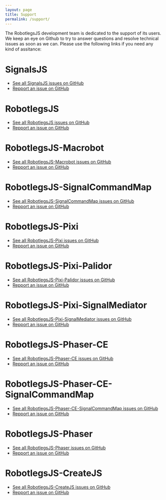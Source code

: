 ```yaml
---
layout: page
title: Support
permalink: /support/
---
```


The RobotlegsJS development team is dedicated to the support of its users. We keep an eye on Github to try to answer questions and resolve technical issues as soon as we can. Please use the following links if you need any kind of assitance:

SignalsJS
===

- [See all SignalsJS issues on GitHub](https://github.com/RobotlegsJS/SignalsJS/issues?utf8=%E2%9C%93&q=is%3Aissue)
- [Repport an issue on GitHub](https://github.com/RobotlegsJS/SignalsJS/issues/new)

RobotlegsJS
===

- [See all RobotlegsJS issues on GitHub](https://github.com/RobotlegsJS/RobotlegsJS/issues?utf8=%E2%9C%93&q=is%3Aissue)
- [Repport an issue on GitHub](https://github.com/RobotlegsJS/RobotlegsJS/issues/new)

RobotlegsJS-Macrobot
===

- [See all RobotlegsJS-Macrobot issues on GitHub](https://github.com/RobotlegsJS/RobotlegsJS-Macrobot/issues?utf8=%E2%9C%93&q=is%3Aissue)
- [Repport an issue on GitHub](https://github.com/RobotlegsJS/RobotlegsJS-Macrobot/issues/new)

RobotlegsJS-SignalCommandMap
===

- [See all RobotlegsJS-SignalCommandMap issues on GitHub](https://github.com/RobotlegsJS/RobotlegsJS-SignalCommandMap/issues?utf8=%E2%9C%93&q=is%3Aissue)
- [Repport an issue on GitHub](https://github.com/RobotlegsJS/RobotlegsJS-SignalCommandMap/issues/new)

RobotlegsJS-Pixi
===

- [See all RobotlegsJS-Pixi issues on GitHub](https://github.com/RobotlegsJS/RobotlegsJS-Pixi/issues?utf8=%E2%9C%93&q=is%3Aissue)
- [Repport an issue on GitHub](https://github.com/RobotlegsJS/RobotlegsJS-Pixi/issues/new)

RobotlegsJS-Pixi-Palidor
===

- [See all RobotlegsJS-Pixi-Palidor issues on GitHub](https://github.com/RobotlegsJS/RobotlegsJS-Pixi-Palidor/issues?utf8=%E2%9C%93&q=is%3Aissue)
- [Repport an issue on GitHub](https://github.com/RobotlegsJS/RobotlegsJS-Pixi-Palidor/issues/new)

RobotlegsJS-Pixi-SignalMediator
===

- [See all RobotlegsJS-Pixi-SignalMediator issues on GitHub](https://github.com/RobotlegsJS/RobotlegsJS-Pixi-SignalMediator/issues?utf8=%E2%9C%93&q=is%3Aissue)
- [Repport an issue on GitHub](https://github.com/RobotlegsJS/RobotlegsJS-Pixi-SignalMediator/issues/new)

RobotlegsJS-Phaser-CE
===

- [See all RobotlegsJS-Phaser-CE issues on GitHub](https://github.com/RobotlegsJS/RobotlegsJS-Phaser-CE/issues?utf8=%E2%9C%93&q=is%3Aissue)
- [Repport an issue on GitHub](https://github.com/RobotlegsJS/RobotlegsJS-Phaser-CE/issues/new)

RobotlegsJS-Phaser-CE-SignalCommandMap
===

- [See all RobotlegsJS-Phaser-CE-SignalCommandMap issues on GitHub](https://github.com/RobotlegsJS/RobotlegsJS-Phaser-CE-SignalCommandMap/issues?utf8=%E2%9C%93&q=is%3Aissue)
- [Repport an issue on GitHub](https://github.com/RobotlegsJS/RobotlegsJS-Phaser-CE-SignalCommandMap/issues/new)

RobotlegsJS-Phaser
===

- [See all RobotlegsJS-Phaser issues on GitHub](https://github.com/RobotlegsJS/RobotlegsJS-Phaser/issues?utf8=%E2%9C%93&q=is%3Aissue)
- [Repport an issue on GitHub](https://github.com/RobotlegsJS/RobotlegsJS-Phaser/issues/new)

RobotlegsJS-CreateJS
===

- [See all RobotlegsJS-CreateJS issues on GitHub](https://github.com/RobotlegsJS/RobotlegsJS-CreateJS/issues?utf8=%E2%9C%93&q=is%3Aissue)
- [Repport an issue on GitHub](https://github.com/RobotlegsJS/RobotlegsJS-CreateJS/issues/new)
